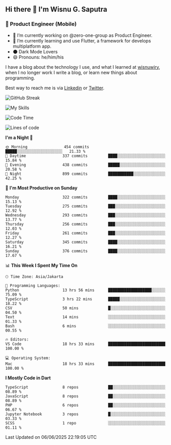 ## Hi there 👋 I'm Wisnu G. Saputra

### :mobile_phone_off: Product Engineer (Mobile)

- 🔭 I’m currently working on @zero-one-group as Product Engineer.
- 🌱 I’m currently learning and use Flutter, a framework for develops multiplatform app.
- 🌑 Dark Mode Lovers
- 😄 Pronouns: he/him/his

I have a blog about the technology I use, and what I learned at [wisnuwiry](https://wisnuwiry.space/), when I no longer work I write a blog, or learn new things about programming.

Best way to reach me is via [Linkedin](https://www.linkedin.com/in/wisnu-saputra/) or [Twitter](https://twitter.com/wisnuwiry).

![GitHub Streak](https://streak-stats.demolab.com?user=wisnuwiry&theme=dark&hide_border=true)

![My Skills](https://skillicons.dev/icons?i=dart,flutter,kotlin,swift,go,js,css,neovim,git,linux&perline=5)

<!--START_SECTION:waka-->
![Code Time](http://img.shields.io/badge/Code%20Time-1%2C924%20hrs%2013%20mins-blue)

![Lines of code](https://img.shields.io/badge/From%20Hello%20World%20I%27ve%20Written-4.0%20million%20lines%20of%20code-blue)

**I'm a Night 🦉** 

```text
🌞 Morning                454 commits         █████░░░░░░░░░░░░░░░░░░░░   21.33 % 
🌆 Daytime                337 commits         ████░░░░░░░░░░░░░░░░░░░░░   15.84 % 
🌃 Evening                438 commits         █████░░░░░░░░░░░░░░░░░░░░   20.58 % 
🌙 Night                  899 commits         ███████████░░░░░░░░░░░░░░   42.25 % 
```
📅 **I'm Most Productive on Sunday** 

```text
Monday                   322 commits         ████░░░░░░░░░░░░░░░░░░░░░   15.13 % 
Tuesday                  275 commits         ███░░░░░░░░░░░░░░░░░░░░░░   12.92 % 
Wednesday                293 commits         ███░░░░░░░░░░░░░░░░░░░░░░   13.77 % 
Thursday                 256 commits         ███░░░░░░░░░░░░░░░░░░░░░░   12.03 % 
Friday                   261 commits         ███░░░░░░░░░░░░░░░░░░░░░░   12.27 % 
Saturday                 345 commits         ████░░░░░░░░░░░░░░░░░░░░░   16.21 % 
Sunday                   376 commits         ████░░░░░░░░░░░░░░░░░░░░░   17.67 % 
```


📊 **This Week I Spent My Time On** 

```text
🕑︎ Time Zone: Asia/Jakarta

💬 Programming Languages: 
Python                   13 hrs 56 mins      ███████████████████░░░░░░   75.09 % 
TypeScript               3 hrs 22 mins       █████░░░░░░░░░░░░░░░░░░░░   18.22 % 
CSV                      50 mins             █░░░░░░░░░░░░░░░░░░░░░░░░   04.50 % 
Text                     14 mins             ░░░░░░░░░░░░░░░░░░░░░░░░░   01.33 % 
Bash                     6 mins              ░░░░░░░░░░░░░░░░░░░░░░░░░   00.55 % 

🔥 Editors: 
VS Code                  18 hrs 33 mins      █████████████████████████   100.00 % 

💻 Operating System: 
Mac                      18 hrs 33 mins      █████████████████████████   100.00 % 
```

**I Mostly Code in Dart** 

```text
TypeScript               8 repos             ██░░░░░░░░░░░░░░░░░░░░░░░   08.89 % 
JavaScript               8 repos             ██░░░░░░░░░░░░░░░░░░░░░░░   08.89 % 
PHP                      6 repos             ██░░░░░░░░░░░░░░░░░░░░░░░   06.67 % 
Jupyter Notebook         3 repos             █░░░░░░░░░░░░░░░░░░░░░░░░   03.33 % 
SCSS                     1 repo              ░░░░░░░░░░░░░░░░░░░░░░░░░   01.11 % 
```




 Last Updated on 06/06/2025 22:19:05 UTC
<!--END_SECTION:waka-->
